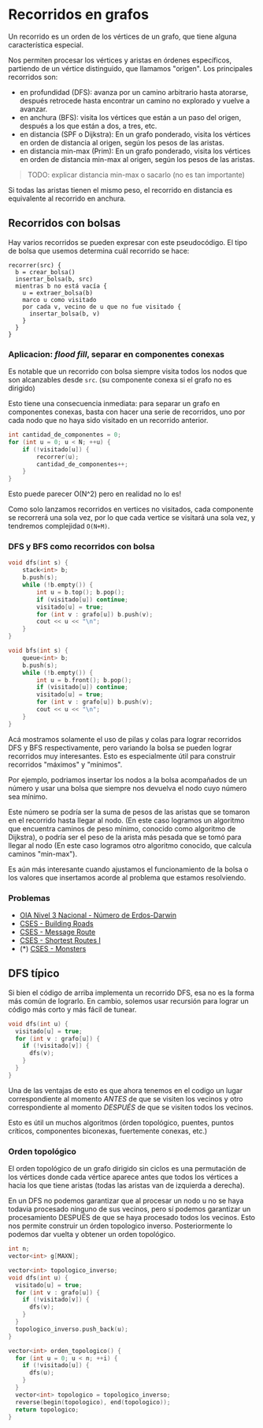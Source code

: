 # Recorridos en grafos

Un recorrido es un orden de los vértices de un grafo, que tiene alguna
característica especial.

Nos permiten procesar los vértices y aristas en órdenes específicos, partiendo
de un vértice distinguido, que llamamos "origen". Los principales recorridos
son:

- en profundidad (DFS): avanza por un camino arbitrario hasta atorarse, después
  retrocede hasta encontrar un camino no explorado y vuelve a avanzar.
- en anchura (BFS): visita los vértices que están a un paso del origen, después
  a los que están a dos, a tres, etc.
- en distancia (SPF o Dijkstra): En un grafo ponderado, visita los vértices en
  orden de distancia al origen, según los pesos de las aristas.
- en distancia min-max (Prim): En un grafo ponderado, visita los vértices en
  orden de distancia min-max al origen, según los pesos de las aristas.

> TODO: explicar distancia min-max o sacarlo (no es tan importante)

Si todas las aristas tienen el mismo peso, el recorrido en distancia es
equivalente al recorrido en anchura.

## Recorridos con bolsas

Hay varios recorridos se pueden expresar con este pseudocódigo. El tipo de bolsa
que usemos determina cuál recorrido se hace:

```
recorrer(src) {
  b = crear_bolsa()
  insertar_bolsa(b, src)
  mientras b no está vacía {
    u = extraer_bolsa(b)
    marco u como visitado
    por cada v, vecino de u que no fue visitado {
      insertar_bolsa(b, v)
    }
  }
}
```

### Aplicacion: *flood fill*, separar en componentes conexas

Es notable que un recorrido con bolsa siempre visita todos los nodos que son
alcanzables desde `src`. (su componente conexa si el grafo no es dirigido)

Esto tiene una consecuencia inmediata: para separar un grafo en componentes
conexas, basta con hacer una serie de recorridos, uno por cada nodo que no haya
sido visitado en un recorrido anterior.

```c++
int cantidad_de_componentes = 0;
for (int u = 0; u < N; ++u) {
    if (!visitado[u]) {
        recorrer(u);
        cantidad_de_componentes++;
    }
}
```

Esto puede parecer O(N^2) pero en realidad no lo es!

Como solo lanzamos recorridos en vertices no visitados, cada componente se
recorrerá una sola vez, por lo que cada vertice se visitará una sola vez,
y tendremos complejidad `O(N+M)`.

### DFS y BFS como recorridos con bolsa

```c++
void dfs(int s) {
    stack<int> b;
    b.push(s);
    while (!b.empty()) {
        int u = b.top(); b.pop();
        if (visitado[u]) continue;
        visitado[u] = true;
        for (int v : grafo[u]) b.push(v);
        cout << u << "\n";
    }
}

void bfs(int s) {
    queue<int> b;
    b.push(s);
    while (!b.empty()) {
        int u = b.front(); b.pop();
        if (visitado[u]) continue;
        visitado[u] = true;
        for (int v : grafo[u]) b.push(v);
        cout << u << "\n";
    }
}
```

Acá mostramos solamente el uso de pilas y colas para lograr recorridos DFS y BFS
respectivamente, pero variando la bolsa se pueden lograr recorridos muy
interesantes. Esto es especialmente útil para construir recorridos "máximos" y
"mínimos".

Por ejemplo, podriamos insertar los nodos a la bolsa acompañados de un número
y usar una bolsa que siempre nos devuelva el nodo cuyo número sea mínimo.

Este número se podría ser la suma de pesos de las aristas que se tomaron en el
recorrido hasta llegar al nodo. (En este caso logramos un algoritmo que
encuentra caminos de peso mínimo, conocido como algoritmo de Dijkstra), o podría
ser el peso de la arista más pesada que se tomó para llegar al nodo (En este
caso logramos otro algoritmo conocido, que calcula caminos "min-max").

Es aún más interesante cuando ajustamos el funcionamiento de la bolsa o los
valores que insertamos acorde al problema que estamos resolviendo.

### Problemas

- [OIA Nivel 3 Nacional - Número de Erdos-Darwin]( https://juez.oia.unsam.edu.ar/task/53 )
- [CSES - Building Roads](https://cses.fi/problemset/task/1666)
- [CSES - Message Route](https://cses.fi/problemset/task/1667)
- [CSES - Shortest Routes I](https://cses.fi/problemset/task/1671)
- (\*) [CSES - Monsters](https://cses.fi/problemset/task/1194/)

## DFS típico

Si bien el código de arriba implementa un recorrido DFS, esa no es la forma más
común de lograrlo. En cambio, solemos usar recursión para lograr un código más
corto y más fácil de tunear.

```c++
void dfs(int u) {
  visitado[u] = true;
  for (int v : grafo[u]) {
    if (!visitado[v]) {
      dfs(v);
    }
  }
}
```

Una de las ventajas de esto es que ahora tenemos en el codigo un lugar
correspondiente al momento *ANTES* de que se visiten los vecinos y otro
correspondiente al momento *DESPUÉS* de que se visiten todos los vecinos.

Esto es útil un muchos algoritmos (órden topológico, puentes, puntos críticos,
componentes biconexas, fuertemente conexas, etc.)

### Orden topológico

El orden topológico de un grafo dirigido sin ciclos es una permutación de los
vértices donde cada vértice aparece antes que todos los vértices a hacia los que
tiene aristas (todas las aristas van de izquierda a derecha).

En un DFS no podemos garantizar que al procesar un nodo u no se haya todavia
procesado ninguno de sus vecinos, pero sí podemos garantizar un procesamiento
DESPUÉS de que se haya procesado todos los vecinos. Esto nos permite construir
un órden topologico inverso. Posteriormente lo podemos dar vuelta y obtener un
orden topológico.

```c++
int n;
vector<int> g[MAXN];

vector<int> topologico_inverso;
void dfs(int u) {
  visitado[u] = true;
  for (int v : grafo[u]) {
    if (!visitado[v]) {
      dfs(v);
    }
  }
  topologico_inverso.push_back(u);
}

vector<int> orden_topologico() {
  for (int u = 0; u < n; ++i) {
    if (!visitado[u]) {
      dfs(u);
    }
  }
  vector<int> topologico = topologico_inverso;
  reverse(begin(topologico), end(topologico));
  return topologico;
}
```
